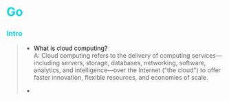 <h1 style="color:#0ed5eb">Go</h1>

<h3 style="color:#0ed5eb">Intro</h3>

> - <a style="color:#000000">What is cloud computing?</a>
> <br> A: Cloud computing refers to the delivery of computing services—including servers, storage, databases, networking, software, analytics, and intelligence—over the Internet ("the cloud") to offer faster innovation, flexible resources, and economies of scale.
>
> - <a style="color:#000000"></a>
